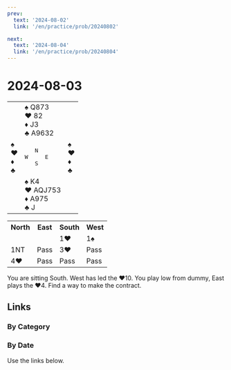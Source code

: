 ```yaml
---
prev:
  text: '2024-08-02'
  link: '/en/practice/prob/20240802'

next:
  text: '2024-08-04'
  link: '/en/practice/prob/20240804'
---
```


# 2024-08-03

<table class="deal">
	<tr>
		<td></td>
		<td>♠ Q873<br>♥ 82<br>♦ J3<br>♣ A9632</td>
		<td></td>
	</tr>
	<tr>
		<td>♠ <br>♥ <br>♦ <br>♣ </td>
		<td><pre>   N<br>W     E<br>   S</pre></td>
		<td>♠ <br>♥ <br>♦ <br>♣ </td>
	</tr>
	<tr>
		<td></td>
		<td>♠ K4<br>♥ AQJ753<br>♦ A975<br>♣ J</td>
		<td></td>
	</tr>
</table>

<table class="auction">
	<tr>
		<th>North</th>
		<th>East</th>
		<th>South</th>
		<th>West</th>
	</tr>
	<tr>
		<td></td>
		<td></td>
		<td>1♥</td>
		<td>1♠</td>
	</tr>
	<tr>
		<td>1NT</td>
		<td>Pass</td>
		<td>3♥</td>
		<td>Pass</td>
	</tr>
	<tr>
		<td>4♥</td>
		<td>Pass</td>
		<td>Pass</td>
		<td>Pass</td>
	</tr>
</table>

You are sitting South. West has led the ♥10. You play low from dummy, East plays the ♥4. Find a way to make the contract.

## Links

[<Badge type="tip" text="Check Solution"/>](/en/learning/prob/20240803)

### By Category

[<Badge type="tip" text="<--"/>](/en/practice/prob/20240802)
[<Badge type="tip" text="Calendar"/>](/en/practice/calendar/202408)
[<Badge type="tip" text="-->"/>](/en/practice/prob/20240805)

### By Date

Use the links below.